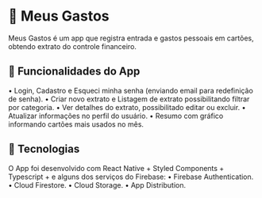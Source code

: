 # 📱 Meus Gastos
Meus Gastos é um app que registra entrada e gastos pessoais em cartões, obtendo extrato do controle financeiro.

## 📑 Funcionalidades do App

• Login, Cadastro e Esqueci minha senha (enviando email para redefinição de senha).
• Criar novo extrato e Listagem de extrato possibilitando filtrar por categoria.
• Ver detalhes do extrato, possibilitado editar ou excluir.
• Atualizar informações no perfil do usuário.
• Resumo com gráfico informando cartões mais usados no mês.

## 🤖 Tecnologias

O App foi desenvolvido com React Native + Styled Components + Typescript + e alguns dos serviços do Firebase:
• Firebase Authentication.
• Cloud Firestore.
• Cloud Storage.
• App Distribution.
